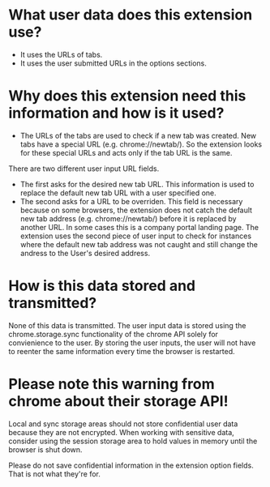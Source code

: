 # What user data does this extension use?
* It uses the URLs of tabs.
* It uses the user submitted URLs in the options sections.

# Why does this extension need this information and how is it used?
* The URLs of the tabs are used to check if a new tab was created. New tabs have a special URL (e.g. chrome://newtab/). So the extension looks for these special URLs and acts only if the tab URL is the same.

There are two different user input URL fields. 
* The first asks for the desired new tab URL. This information is used to replace the default new tab URL with a user specified one.
* The second asks for a URL to be overriden. This field is necessary because on some browsers, the extension does not catch the default new tab address (e.g. chrome://newtab/) before it is replaced by another URL. In some cases this is a company portal landing page. The extension uses the second piece of user input to check for instances where the default new tab address was not caught and still change the andress to the User's desired address.

# How is this data stored and transmitted?
None of this data is transmitted. The user input data is stored using the chrome.storage.sync functionality of the chrome API solely for convienience to the user. By storing the user inputs, the user will not have to reenter the same information every time the browser is restarted.

# Please note this warning from chrome about their storage API!
Local and sync storage areas should not store confidential user data because they are not encrypted. When working with sensitive data, consider using the session storage area to hold values in memory until the browser is shut down.

Please do not save confidential information in the extension option fields. That is not what they're for.
